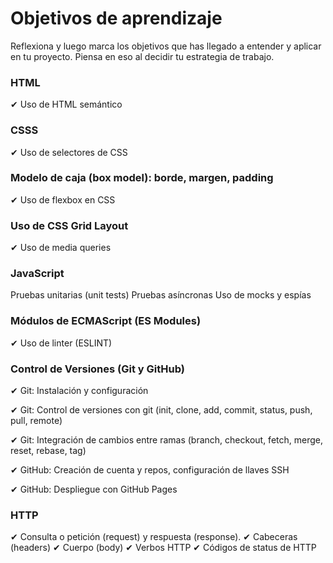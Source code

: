# Objetivos de aprendizaje

Reflexiona y luego marca los objetivos que has llegado a entender y aplicar en tu proyecto. Piensa en eso al decidir tu estrategia de trabajo.

### HTML
✔ Uso de HTML semántico

### CSSS

✔ Uso de selectores de CSS

### Modelo de caja (box model): borde, margen, padding

✔ Uso de flexbox en CSS

### Uso de CSS Grid Layout

✔ Uso de media queries

### JavaScript

 Pruebas unitarias (unit tests)
 Pruebas asíncronas
 Uso de mocks y espías

### Módulos de ECMAScript (ES Modules)

✔ Uso de linter (ESLINT)


### Control de Versiones (Git y GitHub)

 ✔ Git: Instalación y configuración

 ✔ Git: Control de versiones con git (init, clone, add, commit, status, push, pull, remote)

 ✔ Git: Integración de cambios entre ramas (branch, checkout, fetch, merge, reset, rebase, tag)

 ✔ GitHub: Creación de cuenta y repos, configuración de llaves SSH

 ✔ GitHub: Despliegue con GitHub Pages


### HTTP
✔ Consulta o petición (request) y respuesta (response).
✔ Cabeceras (headers)
✔ Cuerpo (body)
✔ Verbos HTTP
✔ Códigos de status de HTTP